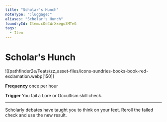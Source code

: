 ```yaml
---
title: "Scholar's Hunch"
noteType: ":luggage:"
aliases: "Scholar's Hunch"
foundryId: Item.cOe4WrXxego3MTeG
tags:
  - Item
---
```


# Scholar's Hunch
![[pathfinder2e/Feats/zz_asset-files/icons-sundries-books-book-red-exclamation.webp|150]]

**Frequency** once per hour

**Trigger** You fail a Lore or Occultism skill check.

* * *

Scholarly debates have taught you to think on your feet. Reroll the failed check and use the new result.
